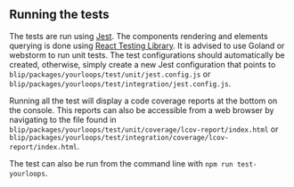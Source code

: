 ## Running the tests

The tests are run using [Jest](https://jestjs.io/). The components rendering and elements querying is done
using [React Testing Library](https://testing-library.com/).
It is advised to use Goland or webstorm to run unit tests. The test configurations should automatically be created,
otherwise, simply create a new Jest configuration that points to `blip/packages/yourloops/test/unit/jest.config.js`
or `blip/packages/yourloops/test/integration/jest.config.js`.

Running all the test will display a code coverage reports at the bottom on the console. This reports can also be
accessible from a web browser by navigating to the file found
in `blip/packages/yourloops/test/unit/coverage/lcov-report/index.html`
or `blip/packages/yourloops/test/integration/coverage/lcov-report/index.html`.

The test can also be run from the command line with `npm run test-yourloops`.
